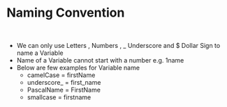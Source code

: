 <h1>Naming Convention</h1>
<br/>
<ul>
<li>We can only use Letters , Numbers , _ Underscore and $ Dollar Sign to name a Variable</li>
<li>Name of a Variable cannot start with a number  e.g. 1name</li>
<li>Below are few examples for Variable name
<ul>
    <li>camelCase = firstName</li>
    <li>underscore_ = first_name</li>
    <li>PascalName = FirstName</li>
    <li>smallcase = firstname
</ul>
</li>
</ul>
